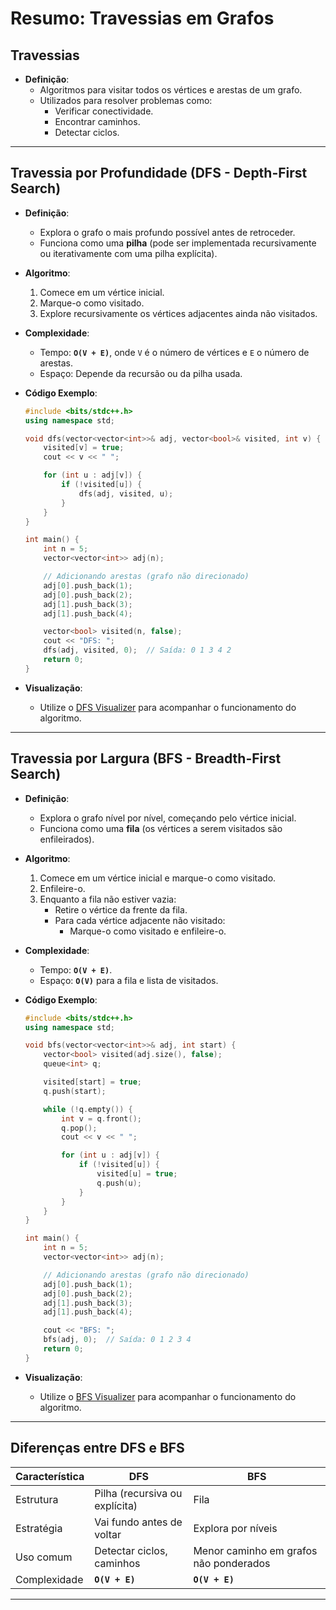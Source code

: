 # Resumo: Travessias em Grafos

## Travessias
- **Definição**:
  - Algoritmos para visitar todos os vértices e arestas de um grafo.
  - Utilizados para resolver problemas como:
    - Verificar conectividade.
    - Encontrar caminhos.
    - Detectar ciclos.

---

## Travessia por Profundidade (DFS - Depth-First Search)
- **Definição**:
  - Explora o grafo o mais profundo possível antes de retroceder.
  - Funciona como uma **pilha** (pode ser implementada recursivamente ou iterativamente com uma pilha explícita).

- **Algoritmo**:
  1. Comece em um vértice inicial.
  2. Marque-o como visitado.
  3. Explore recursivamente os vértices adjacentes ainda não visitados.

- **Complexidade**:
  - Tempo: **`O(V + E)`**, onde `V` é o número de vértices e `E` o número de arestas.
  - Espaço: Depende da recursão ou da pilha usada.

- **Código Exemplo**:
  ```cpp
  #include <bits/stdc++.h>
  using namespace std;

  void dfs(vector<vector<int>>& adj, vector<bool>& visited, int v) {
      visited[v] = true;
      cout << v << " ";

      for (int u : adj[v]) {
          if (!visited[u]) {
              dfs(adj, visited, u);
          }
      }
  }

  int main() {
      int n = 5;
      vector<vector<int>> adj(n);

      // Adicionando arestas (grafo não direcionado)
      adj[0].push_back(1);
      adj[0].push_back(2);
      adj[1].push_back(3);
      adj[1].push_back(4);

      vector<bool> visited(n, false);
      cout << "DFS: ";
      dfs(adj, visited, 0);  // Saída: 0 1 3 4 2
      return 0;
  }
  ```

- **Visualização**:
  - Utilize o [DFS Visualizer](https://www.cs.usfca.edu/~galles/visualization/DFS.html) para acompanhar o funcionamento do algoritmo.

---

## Travessia por Largura (BFS - Breadth-First Search)
- **Definição**:
  - Explora o grafo nível por nível, começando pelo vértice inicial.
  - Funciona como uma **fila** (os vértices a serem visitados são enfileirados).

- **Algoritmo**:
  1. Comece em um vértice inicial e marque-o como visitado.
  2. Enfileire-o.
  3. Enquanto a fila não estiver vazia:
     - Retire o vértice da frente da fila.
     - Para cada vértice adjacente não visitado:
       - Marque-o como visitado e enfileire-o.

- **Complexidade**:
  - Tempo: **`O(V + E)`**.
  - Espaço: **`O(V)`** para a fila e lista de visitados.

- **Código Exemplo**:
  ```cpp
  #include <bits/stdc++.h>
  using namespace std;

  void bfs(vector<vector<int>>& adj, int start) {
      vector<bool> visited(adj.size(), false);
      queue<int> q;

      visited[start] = true;
      q.push(start);

      while (!q.empty()) {
          int v = q.front();
          q.pop();
          cout << v << " ";

          for (int u : adj[v]) {
              if (!visited[u]) {
                  visited[u] = true;
                  q.push(u);
              }
          }
      }
  }

  int main() {
      int n = 5;
      vector<vector<int>> adj(n);

      // Adicionando arestas (grafo não direcionado)
      adj[0].push_back(1);
      adj[0].push_back(2);
      adj[1].push_back(3);
      adj[1].push_back(4);

      cout << "BFS: ";
      bfs(adj, 0);  // Saída: 0 1 2 3 4
      return 0;
  }
  ```

- **Visualização**:
  - Utilize o [BFS Visualizer](https://www.cs.usfca.edu/~galles/visualization/BFS.html) para acompanhar o funcionamento do algoritmo.

---

## Diferenças entre DFS e BFS
| Característica      | DFS                           | BFS                          |
|---------------------|-------------------------------|------------------------------|
| Estrutura           | Pilha (recursiva ou explícita)| Fila                         |
| Estratégia          | Vai fundo antes de voltar     | Explora por níveis           |
| Uso comum           | Detectar ciclos, caminhos     | Menor caminho em grafos não ponderados |
| Complexidade        | **`O(V + E)`**               | **`O(V + E)`**               |

---